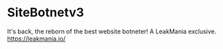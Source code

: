 # SiteBotnetv3
It's back, the reborn of the best website botneter! A LeakMania exclusive. https://leakmania.io/
